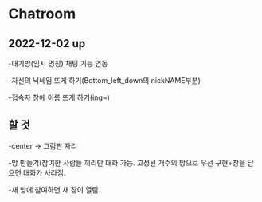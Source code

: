 # Chatroom

## 2022-12-02 up
-대기방(임시 명칭) 채팅 기능 연동

-자신의 닉네임 뜨게 하기(Bottom_left_down의 nickNAME부분)

-접속자 창에 이름 뜨게 하기(ing~)

## 할 것
-center -> 그림판 자리

-방 만들기(참여한 사람들 끼리만 대화 가능. 고정된 개수의 방으로 우선 구현+창을 닫으면 대화가 사라짐.

-새 방에 참여하면 새 창이 열림.
